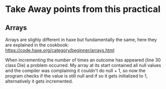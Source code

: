 # Take Away points from this practical

## Arrays

Arrays are slighly different in haxe but fundamentally the same, here they are explained in the cookbook:
<https://code.haxe.org/category/beginner/arrays.html>

When incrementing the number of times an outcome has appeared (line 30 class Die) a problem occurred.
My array at its start contained all null values and the compiler was complaining it couldn't do null + 1, so now the program checks if the value is still null and if so it gets initialized to 1, alternatively it gets incremented.
